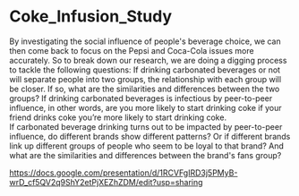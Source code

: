 # Coke_Infusion_Study

By investigating the social influence of people's beverage choice, we can then come back to focus on the Pepsi and Coca-Cola issues more accurately. So to break down our research, we are doing a digging process to tackle the following questions: 
If drinking carbonated beverages or not will separate people into two groups, the relationship with each group will be closer. If so, what are the similarities and differences between the two groups?
If drinking carbonated beverages is infectious by peer-to-peer influence, in other words, are you more likely to start drinking coke if your friend drinks coke you’re more likely to start drinking coke.  
If carbonated beverage drinking turns out to be impacted by peer-to-peer influence, do different brands show different patterns? Or if different brands link up different groups of people who seem to be loyal to that brand? And what are the similarities and differences between the brand's fans group?

https://docs.google.com/presentation/d/1RCVFgIRD3j5PMyB-wrD_cf5QV2q9ShY2etPjXEZhZDM/edit?usp=sharing
